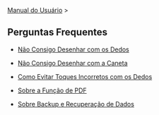 [Manual do Usuário](/dragonnest/drawnote/manual/pt) >

Perguntas Frequentes
---

- [Não Consigo Desenhar com os Dedos](fingers.md)

- [Não Consigo Desenhar com a Caneta](stylus.md)

- [Como Evitar Toques Incorretos com os Dedos](mistouch.md)

- [Sobre a Função de PDF](pdf.md)

- [Sobre Backup e Recuperação de Dados](data_backup_and_recovery.md)